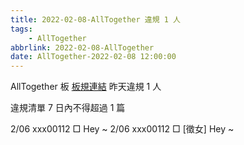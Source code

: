 ```yaml
---
title: 2022-02-08-AllTogether 違規 1 人
tags:
    - AllTogether
abbrlink: 2022-02-08-AllTogether
date: AllTogether-2022-02-08 12:00:00
---
```

AllTogether 板 [板規連結](https://www.ptt.cc/bbs/Gossiping/M.1637425085.A.07D.html)
昨天違規 1 人
<!-- more -->

違規清單
7 日內不得超過 1 篇

2/06 xxx00112 □ Hey ~
2/06 xxx00112 □ [徵女] Hey ~